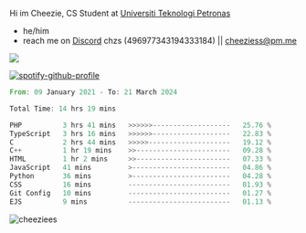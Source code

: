  Hi im Cheezie, CS Student at [Universiti Teknologi Petronas](https://www.utp.edu.my/Pages/Home.aspx)


- he/him  
- reach me on [Discord](https://discord.gg/R2zcmRMQym) chzs (496977343194333184) || [cheeziess@pm.me](mailto:cheeziess@pm.me) 

![](https://discord.c99.nl/widget/theme-3/496977343194333184.png)

[![spotify-github-profile](https://spotify-github-profile.vercel.app/api/view?uid=guwmvkhyh85uvierjzp9buh87&cover_image=true&theme=default&show_offline=true&bar_color=53b14f&bar_color_cover=true)](https://spotify-github-profile.vercel.app/api/view?uid=guwmvkhyh85uvierjzp9buh87&redirect=true)
<!--START_SECTION:waka-->

```rust
From: 09 January 2021 - To: 21 March 2024

Total Time: 14 hrs 19 mins

PHP          3 hrs 41 mins   >>>>>>-------------------   25.76 %
TypeScript   3 hrs 16 mins   >>>>>>-------------------   22.83 %
C            2 hrs 44 mins   >>>>>--------------------   19.12 %
C++          1 hr 19 mins    >>-----------------------   09.28 %
HTML         1 hr 2 mins     >>-----------------------   07.33 %
JavaScript   41 mins         >------------------------   04.86 %
Python       36 mins         >------------------------   04.28 %
CSS          16 mins         -------------------------   01.93 %
Git Config   10 mins         -------------------------   01.27 %
EJS          9 mins          -------------------------   01.13 %
```

<!--END_SECTION:waka-->
<img src="https://komarev.com/ghpvc/?username=cheeziess&color=431c53" alt="cheeziees">
